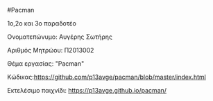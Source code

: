 #Pacman

1ο,2ο και 3ο παραδοτέο

Ονοματεπώνυμο: Αυγέρης Σωτήρης

Αριθμός Μητρώου: Π2013002

Θέμα εργασίας: "Pacman"

Κώδικας:https://github.com/p13avge/pacman/blob/master/index.html 

Εκτελέσιμο παιχνίδι: https://p13avge.github.io/pacman/


